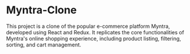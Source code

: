 # Myntra-Clone
This project is a clone of the popular e-commerce platform Myntra, developed using React and Redux. It replicates the core functionalities of Myntra's online shopping experience, including product listing, filtering, sorting, and cart management.
